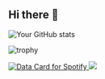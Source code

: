 ## Hi there 👋

<!--
<p align="center">
  <a href="https://skillicons.dev">
    <img src="https://skillicons.dev/icons?i=figma,react,vue,ts,nextjs,js,tailwind,html,css,py,ps,postman,supabase" />
  </a>
</p>
-->


![Your GitHub stats](https://github-readme-stats.vercel.app/api?username=GtskinRJoe&show_icons=true&theme=algolia)



![trophy](https://github-profile-trophy.vercel.app/?username=GtskinRJoe&theme=onedark&row=2&column=3)



<a href="https://data-card-for-spotify.herokuapp.com/card?user_id=31422w2iglgi32zbo2okkk7nonnm">
  <img src="https://data-card-for-spotify.herokuapp.com/api/card?user_id=31422w2iglgi32zbo2okkk7nonnm" alt="Data Card for Spotify">
</a>


<img src='https://raw.githubusercontent.com/trinib/trinib/82213791fa9ff58d3ca768ddd6de2489ec23ffca/images/footer.svg' />


<!--
**GtskinRJoe/GtskinRJoe** is a ✨ _special_ ✨ repository because its `README.md` (this file) appears on your GitHub profile.

Here are some ideas to get you started:

- 🔭 I’m currently working on ...
- 🌱 I’m currently learning ...
- 👯 I’m looking to collaborate on ...
- 🤔 I’m looking for help with ...
- 💬 Ask me about ...
- 📫 How to reach me: ...
- 😄 Pronouns: ...
- ⚡ Fun fact: ...
-->

